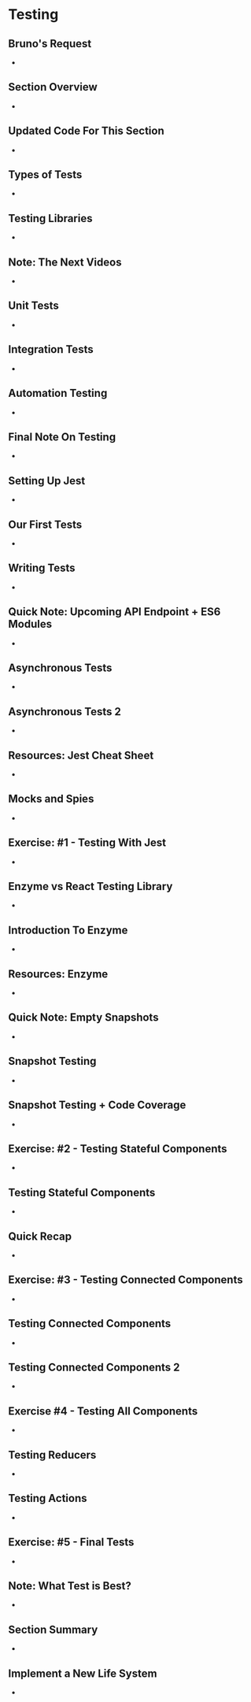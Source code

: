 # Testing

## Bruno's Request
- 

## Section Overview
- 

## Updated Code For This Section
- 

## Types of Tests
- 

## Testing Libraries
- 

## Note: The Next Videos
- 

## Unit Tests
- 

## Integration Tests
- 

## Automation Testing
- 

## Final Note On Testing
- 

## Setting Up Jest
- 

## Our First Tests
- 

## Writing Tests
- 

## Quick Note: Upcoming API Endpoint + ES6 Modules
- 

## Asynchronous Tests
- 

## Asynchronous Tests 2
- 

## Resources: Jest Cheat Sheet
- 

## Mocks and Spies
- 

## Exercise: #1 - Testing With Jest
- 

## Enzyme vs React Testing Library
- 

## Introduction To Enzyme
- 

## Resources: Enzyme
- 

## Quick Note: Empty Snapshots
- 

## Snapshot Testing
- 

## Snapshot Testing + Code Coverage
- 

## Exercise: #2 - Testing Stateful Components
- 

## Testing Stateful Components
- 

## Quick Recap
- 

## Exercise: #3 - Testing Connected Components
- 

## Testing Connected Components
- 

## Testing Connected Components 2
- 

## Exercise #4 - Testing All Components
- 

## Testing Reducers
- 

## Testing Actions
- 

## Exercise: #5 - Final Tests
- 

## Note: What Test is Best?
- 

## Section Summary
- 

## Implement a New Life System
- 